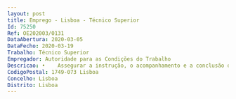 ```yaml
--- 
layout: post
title: Emprego - Lisboa - Técnico Superior
Id: 75250
Ref: OE202003/0131
DataAbertura: 2020-03-05
DataFecho: 2020-03-19
Trabalho: Técnico Superior
Empregador: Autoridade para as Condições do Trabalho
Descricao: •	Assegurar a instrução, o acompanhamento e a conclusão dos procedimentos previstos no Código dos Contratos Públicos •	Garantir o cumprimento dos requisitos pré contratuais e as disposições legais relativas à contratação, bem como efetuar as comunicações obrigatórias pós contratuais •	Lançar e acompanhar os procedimentos de aquisição nas plataformas eletrónicas de contratação pública •	Participar como membro de júri dos procedimentos de aquisição •	Prestar apoio jurídico à área de gestão patrimonial e financeira •	Assegurar o tratamento de informação proveniente da Unidade Ministerial de Compras da Secretaria Geral do Ministério do Trabalho, Solidariedade e Segurança Social, enquanto interlocutor •	Acompanhar a execução dos contratos de arrendamento, entre outras tarefas.
CodigoPostal: 1749-073 Lisboa
Concelho: Lisboa
Distrito: Lisboa
--- 
```

